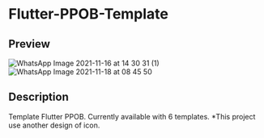 # Flutter-PPOB-Template

## Preview 
![WhatsApp Image 2021-11-16 at 14 30 31 (1)](https://user-images.githubusercontent.com/73198800/147852385-fbb39e4f-d2a8-48de-999b-166278b910df.jpeg)
![WhatsApp Image 2021-11-18 at 08 45 50](https://user-images.githubusercontent.com/73198800/147852388-5ea98339-2b8f-4730-ada1-adc7e6fa537b.jpeg)


## Description

Template Flutter PPOB. Currently available with 6 templates. 
*This project use another design of icon.


